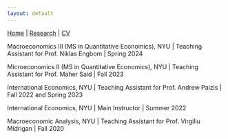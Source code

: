 ```yaml
---
layout: default
---
```


[Home](https://nadiapozdnyakova.github.io/home) | [Research](https://nadiapozdnyakova.github.io/research) | [CV](https://nadiapozdnyakova.github.io/cv) 


Macroeconomics III (MS in Quantitative Economics), NYU |  Teaching Assistant for Prof. Niklas Engbom | Spring 2024

Microeconomics II (MS in Quantitative Economics), NYU | Teaching Assistant for Prof. Maher Said | Fall 2023

International Economics, NYU | Teaching Assistant for Prof. Andrew Paizis | Fall 2022 and Spring 2023

International Economics, NYU | Main Instructor | Summer 2022

Macroeconomic Analysis, NYU | Teaching Assistant for Prof. Virgiliu Midrigan | Fall 2020 
